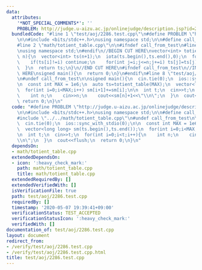 ```yaml
---
data:
  attributes:
    '*NOT_SPECIAL_COMMENTS*': ''
    PROBLEM: http://judge.u-aizu.ac.jp/onlinejudge/description.jsp?id=2286
  bundledCode: "#line 1 \"test/aoj/2286.test.cpp\"\n#define PROBLEM \"http://judge.u-aizu.ac.jp/onlinejudge/description.jsp?id=2286\"\
    \n\n#include <bits/stdc++.h>\nusing namespace std;\n\n#define call_from_test\n\
    #line 2 \"math/totient_table.cpp\"\n\n#ifndef call_from_test\n#line 5 \"math/totient_table.cpp\"\
    \nusing namespace std;\n#endif\n//BEGIN CUT HERE\nvector<int> totient_table(int\
    \ n){\n  vector<int> ts(n+1);\n  iota(ts.begin(),ts.end(),0);\n  for(int i=2;i<=n;i++){\n\
    \    if(ts[i]!=i) continue;\n    for(int j=i;j<=n;j+=i) ts[j]=ts[j]/i*(i-1);\n\
    \  }\n  return ts;\n}\n//END CUT HERE\n#ifndef call_from_test\n//INSERT ABOVE\
    \ HERE\nsigned main(){\n  return 0;\n}\n#endif\n#line 8 \"test/aoj/2286.test.cpp\"\
    \n#undef call_from_test\n\nsigned main(){\n  cin.tie(0);\n  ios::sync_with_stdio(0);\n\
    \n  const int MAX = 1e6;\n  auto ts=totient_table(MAX);\n  vector<long long> sm(ts.begin(),ts.end());\n\
    \  for(int i=0;i<MAX;i++) sm[i+1]+=sm[i];\n\n  int t;\n  cin>>t;\n  for(int i=0;i<t;i++){\n\
    \    int n;\n    cin>>n;\n    cout<<sm[n]+1<<\"\\n\";\n  }\n  cout<<flush;\n \
    \ return 0;\n}\n"
  code: "#define PROBLEM \"http://judge.u-aizu.ac.jp/onlinejudge/description.jsp?id=2286\"\
    \n\n#include <bits/stdc++.h>\nusing namespace std;\n\n#define call_from_test\n\
    #include \"../../math/totient_table.cpp\"\n#undef call_from_test\n\nsigned main(){\n\
    \  cin.tie(0);\n  ios::sync_with_stdio(0);\n\n  const int MAX = 1e6;\n  auto ts=totient_table(MAX);\n\
    \  vector<long long> sm(ts.begin(),ts.end());\n  for(int i=0;i<MAX;i++) sm[i+1]+=sm[i];\n\
    \n  int t;\n  cin>>t;\n  for(int i=0;i<t;i++){\n    int n;\n    cin>>n;\n    cout<<sm[n]+1<<\"\
    \\n\";\n  }\n  cout<<flush;\n  return 0;\n}\n"
  dependsOn:
  - math/totient_table.cpp
  extendedDependsOn:
  - icon: ':heavy_check_mark:'
    path: math/totient_table.cpp
    title: math/totient_table.cpp
  extendedRequiredBy: []
  extendedVerifiedWith: []
  isVerificationFile: true
  path: test/aoj/2286.test.cpp
  requiredBy: []
  timestamp: '2020-05-07 19:39:41+09:00'
  verificationStatus: TEST_ACCEPTED
  verificationStatusIcon: ':heavy_check_mark:'
  verifiedWith: []
documentation_of: test/aoj/2286.test.cpp
layout: document
redirect_from:
- /verify/test/aoj/2286.test.cpp
- /verify/test/aoj/2286.test.cpp.html
title: test/aoj/2286.test.cpp
---
```

